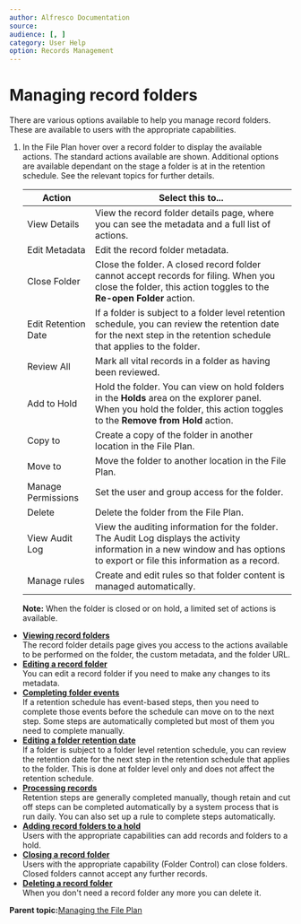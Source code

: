 ```yaml
---
author: Alfresco Documentation
source: 
audience: [, ]
category: User Help
option: Records Management
---
```


# Managing record folders

There are various options available to help you manage record folders. These are available to users with the appropriate capabilities.

1.  In the File Plan hover over a record folder to display the available actions. The standard actions available are shown. Additional options are available dependant on the stage a folder is at in the retention schedule. See the relevant topics for further details.

    |Action|Select this to...|
    |------|-----------------|
    |View Details|View the record folder details page, where you can see the metadata and a full list of actions.|
    |Edit Metadata|Edit the record folder metadata.|
    |Close Folder|Close the folder. A closed record folder cannot accept records for filing. When you close the folder, this action toggles to the **Re-open Folder** action.|
    |Edit Retention Date|If a folder is subject to a folder level retention schedule, you can review the retention date for the next step in the retention schedule that applies to the folder.|
    |Review All|Mark all vital records in a folder as having been reviewed.|
    |Add to Hold|Hold the folder. You can view on hold folders in the **Holds** area on the explorer panel. When you hold the folder, this action toggles to the **Remove from Hold** action.|
    |Copy to|Create a copy of the folder in another location in the File Plan.|
    |Move to|Move the folder to another location in the File Plan.|
    |Manage Permissions|Set the user and group access for the folder.|
    |Delete|Delete the folder from the File Plan.|
    |View Audit Log|View the auditing information for the folder. The Audit Log displays the activity information in a new window and has options to export or file this information as a record.|
    |Manage rules|Create and edit rules so that folder content is managed automatically.|

    **Note:** When the folder is closed or on hold, a limited set of actions is available.


-   **[Viewing record folders](../tasks/rm-recordfolder-view.md)**  
The record folder details page gives you access to the actions available to be performed on the folder, the custom metadata, and the folder URL.
-   **[Editing a record folder](../tasks/rm-recordfolder-edit.md)**  
You can edit a record folder if you need to make any changes to its metadata.
-   **[Completing folder events](../tasks/rm-recordfolder-events.md)**  
If a retention schedule has event-based steps, then you need to complete those events before the schedule can move on to the next step. Some steps are automatically completed but most of them you need to complete manually.
-   **[Editing a folder retention date](../tasks/rm-recordfolder-editdispdate.md)**  
If a folder is subject to a folder level retention schedule, you can review the retention date for the next step in the retention schedule that applies to the folder. This is done at folder level only and does not affect the retention schedule.
-   **[Processing records](../tasks/rm-dispsched-actions.md)**  
Retention steps are generally completed manually, though retain and cut off steps can be completed automatically by a system process that is run daily. You can also set up a rule to complete steps automatically.
-   **[Adding record folders to a hold](../tasks/rm-recordfolder-freeze.md)**  
Users with the appropriate capabilities can add records and folders to a hold.
-   **[Closing a record folder](../tasks/rm-recordfolder-close.md)**  
Users with the appropriate capability \(Folder Control\) can close folders. Closed folders cannot accept any further records.
-   **[Deleting a record folder](../tasks/rm-recordfolder-delete.md)**  
When you don't need a record folder any more you can delete it.

**Parent topic:**[Managing the File Plan](../concepts/rm-fileplan-manage.md)

